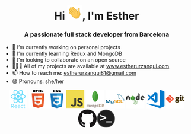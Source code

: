 <h1 align="center">Hi <img src="https://raw.githubusercontent.com/ABSphreak/ABSphreak/master/gifs/Hi.gif" width="40px" />, I'm Esther</h1>
<h3 align="center">A passionate full stack developer from Barcelona</h3>


- 🔭 I’m currently working on personal projects
- 🌱 I’m currently learning Redux and MongoDB
- 👯 I’m looking to collaborate on an open source
- 👩🏻‍💻 All of my projects are available at www.estherurzanqui.com
- 📫 How to reach me: estherurzanqui81@gmail.com
- 😄 Pronouns: she/her


<p align="center"><img src="https://raw.githubusercontent.com/devicons/devicon/master/icons/react/react-original-wordmark.svg" alt="react" width="50" height="50"/> <img src="https://raw.githubusercontent.com/devicons/devicon/master/icons/html5/html5-original-wordmark.svg" alt="html5" width="50" height="50"/><img alt="CSS3" width="50" height="50" src="https://raw.githubusercontent.com/github/explore/80688e429a7d4ef2fca1e82350fe8e3517d3494d/topics/css/css.png" /><img src="https://raw.githubusercontent.com/devicons/devicon/master/icons/javascript/javascript-original.svg" alt="javascript" width="50" height="50"/>  <img src="https://raw.githubusercontent.com/devicons/devicon/master/icons/mongodb/mongodb-original-wordmark.svg" alt="mongodb" width="50" height="50"/> <img src="https://raw.githubusercontent.com/devicons/devicon/master/icons/mysql/mysql-original-wordmark.svg" alt="mysql" width="50" height="50"/>  <img src="https://raw.githubusercontent.com/devicons/devicon/master/icons/nodejs/nodejs-original-wordmark.svg" alt="nodejs" width="50" height="50"/> <img alt="Visual Studio Code" width="50" height="50" src="https://raw.githubusercontent.com/github/explore/80688e429a7d4ef2fca1e82350fe8e3517d3494d/topics/visual-studio-code/visual-studio-code.png" /> <img alt="Git" width="50" height="50" src="https://raw.githubusercontent.com/github/explore/80688e429a7d4ef2fca1e82350fe8e3517d3494d/topics/git/git.png" /> <img alt="GitHub" width="50" height="50" src="https://raw.githubusercontent.com/github/explore/78df643247d429f6cc873026c0622819ad797942/topics/github/github.png" /><img alt="Terminal" width="50" height="50" src="https://raw.githubusercontent.com/github/explore/80688e429a7d4ef2fca1e82350fe8e3517d3494d/topics/terminal/terminal.png" /></p>
